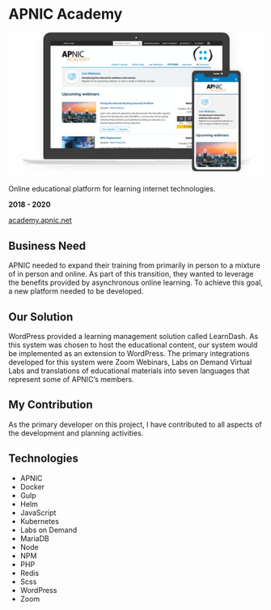 # APNIC Academy

![screenshot](APNIC_Academy.png)

Online educational platform for learning internet technologies.

**2018 - 2020**

[academy.apnic.net](https://academy.apnic.net/)

## Business Need

APNIC needed to expand their training from primarily in person to a mixture of in person and online. As part of this
transition, they wanted to leverage the benefits provided by asynchronous online learning. To achieve this goal, a new
platform needed to be developed.

## Our Solution

WordPress provided a learning management solution called LearnDash. As this system was chosen to host the educational
content, our system would be implemented as an extension to WordPress. The primary integrations developed for this
system were Zoom Webinars, Labs on Demand Virtual Labs and translations of educational materials into seven languages
that represent some of APNIC’s members.

## My Contribution

As the primary developer on this project, I have contributed to all aspects of the development and planning activities.

## Technologies

-   APNIC
-   Docker
-   Gulp
-   Helm
-   JavaScript
-   Kubernetes
-   Labs on Demand
-   MariaDB
-   Node
-   NPM
-   PHP
-   Redis
-   Scss
-   WordPress
-   Zoom
